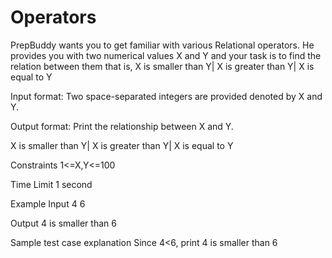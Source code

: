 # Operators
PrepBuddy wants you to get familiar with various Relational operators. He provides you with two numerical values X and Y
 and your task is to find the relation between them that is,
 X is smaller than Y|
X is greater than Y|
X is equal to Y

Input format:
Two space-separated integers are provided denoted by X and Y.

Output format:
Print the relationship between X and Y.

X is smaller than Y|
X is greater than Y|
X is equal to Y

Constraints
1<=X,Y<=100

Time Limit
1 second

Example
Input
4 6

Output
4 is smaller than 6

Sample test case explanation
Since 
4<6, print 4 is smaller than 6 
